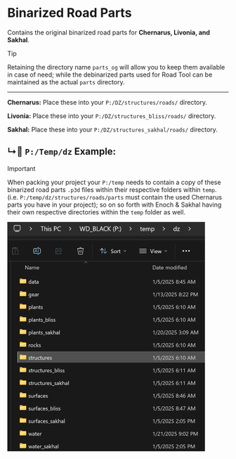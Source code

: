# Binarized Road Parts
Contains the original binarized road parts for **Chernarus, Livonia, and Sakhal**.


> [!TIP]
> Retaining the directory name `parts_og` will allow you to keep them available in case of need; while the debinarized parts used for Road Tool can be maintained as the actual `parts` directory.



---
**Chernarus:** Place these into your `P:/DZ/structures/roads/` directory.

**Livonia:** Place these into your `P:/DZ/structures_bliss/roads/` directory.

**Sakhal:** Place these into your `P:/DZ/structures_sakhal/roads/` directory.



## ↳📁 `P:/Temp/dz` Example:

> [!IMPORTANT]
> When packing your project your `P:/temp` needs to contain a copy of these binarized road parts   `.p3d` files within their respective folders within `temp`. (i.e. `P:/temp/dz/structures/roads/parts` must contain the used Chernarus parts you have in your project); so on so forth with Enoch & Sakhal having their own respective directories within the `temp` folder as well.

<img src="example.png" width="450">